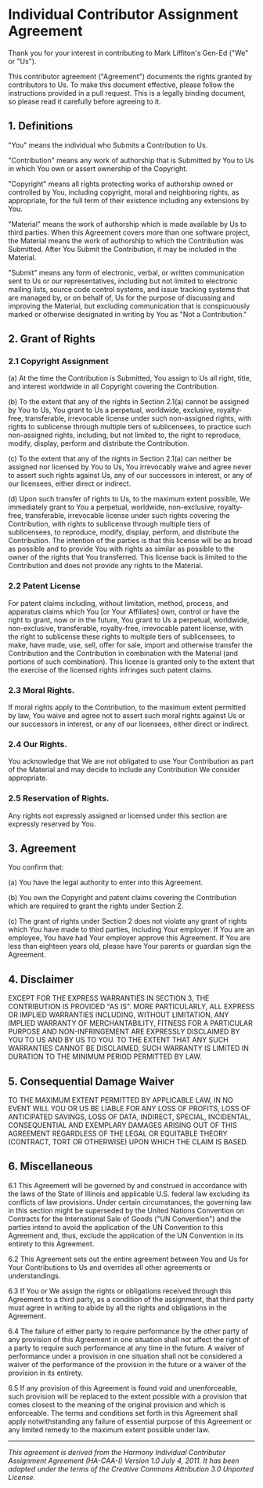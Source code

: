 # Individual Contributor Assignment Agreement

Thank you for your interest in contributing to Mark Liffiton's Gen-Ed ("We" or "Us").

This contributor agreement ("Agreement") documents the rights granted by
contributors to Us. To make this document effective, please follow the
instructions provided in a pull request.  This is a legally binding document,
so please read it carefully before agreeing to it.

## 1. Definitions

"You" means the individual who Submits a Contribution to Us.

"Contribution" means any work of authorship that is Submitted by You to Us in
which You own or assert ownership of the Copyright.

"Copyright" means all rights protecting works of authorship owned or controlled
by You, including copyright, moral and neighboring rights, as appropriate, for
the full term of their existence including any extensions by You.

"Material" means the work of authorship which is made available by Us to third
parties. When this Agreement covers more than one software project, the
Material means the work of authorship to which the Contribution was Submitted.
After You Submit the Contribution, it may be included in the Material.

"Submit"  means any form of electronic, verbal, or written communication sent
to Us or our representatives, including but not limited to electronic mailing
lists, source code control systems, and issue tracking systems that are managed
by, or on behalf of, Us for the purpose of discussing and improving the
Material, but excluding communication that is conspicuously marked or otherwise
designated in writing by You as "Not a Contribution."

## 2. Grant of Rights

### 2.1 Copyright Assignment

(a) At the time the Contribution is Submitted, You assign to Us all right,
title, and interest worldwide in all Copyright covering the Contribution.

(b) To the extent that any of the rights in Section 2.1(a) cannot be assigned
by You to Us, You grant to Us a perpetual, worldwide, exclusive, royalty-free,
transferable, irrevocable license under such non-assigned rights, with rights
to sublicense through multiple tiers of sublicensees, to practice such
non-assigned rights, including, but not limited to, the right to reproduce,
modify, display, perform and distribute the Contribution.

(c) To the extent that any of the rights in Section 2.1(a) can neither be
assigned nor licensed by You to Us, You irrevocably waive and agree never to
assert such rights against Us, any of our successors in interest, or any of our
licensees, either direct or indirect.

(d) Upon such transfer of rights to Us, to the maximum extent possible, We
immediately grant to You a perpetual, worldwide, non-exclusive, royalty-free,
transferable, irrevocable license under such rights covering the Contribution,
with rights to sublicense through multiple tiers of sublicensees, to reproduce,
modify, display, perform, and distribute the Contribution. The intention of the
parties is that this license will be as broad as possible and to provide You
with rights as similar as possible to the owner of the rights that You
transferred. This license back is limited to the Contribution and does not
provide any rights to the Material.

### 2.2 Patent License

For patent claims including, without limitation, method, process, and apparatus
claims which You [or Your Affiliates] own, control or have the right to grant,
now or in the future, You grant to Us a perpetual, worldwide, non-exclusive,
transferable, royalty-free, irrevocable patent license, with the right to
sublicense these rights to multiple tiers of sublicensees, to make, have made,
use, sell, offer for sale, import and otherwise transfer the Contribution and
the Contribution in combination with the Material (and portions of such
combination). This license is granted only to the extent that the exercise of
the licensed rights infringes such patent claims.

### 2.3 Moral Rights.

If moral rights apply to the Contribution, to the maximum extent permitted by
law, You waive and agree not to assert such moral rights against Us or our
successors in interest, or any of our licensees, either direct or indirect.

### 2.4 Our Rights.

You acknowledge that We are not obligated to use Your Contribution as part of
the Material and may decide to include any Contribution We consider
appropriate.

### 2.5 Reservation of Rights.

Any rights not expressly assigned or licensed under this section are expressly
reserved by You.

## 3. Agreement

You confirm that:

(a) You have the legal authority to enter into this Agreement.

(b) You own the Copyright and patent claims covering the Contribution which are
required to grant the rights under Section 2.  

(c) The grant of rights under Section 2 does not violate any grant of rights
which You have made to third parties, including Your employer.  If You are an
employee, You have had Your employer approve this Agreement.  If You are less
than eighteen years old, please have Your parents or guardian sign the
Agreement.

## 4. Disclaimer

EXCEPT FOR THE EXPRESS WARRANTIES IN SECTION 3, THE CONTRIBUTION IS PROVIDED
"AS IS". MORE PARTICULARLY, ALL EXPRESS OR IMPLIED WARRANTIES INCLUDING,
WITHOUT LIMITATION, ANY IMPLIED WARRANTY OF MERCHANTABILITY, FITNESS FOR A
PARTICULAR PURPOSE AND NON-INFRINGEMENT ARE EXPRESSLY DISCLAIMED BY YOU TO US
AND BY US TO YOU. TO THE EXTENT THAT ANY SUCH WARRANTIES CANNOT BE DISCLAIMED,
SUCH WARRANTY IS LIMITED IN DURATION TO THE MINIMUM PERIOD PERMITTED BY LAW.

## 5. Consequential Damage Waiver

TO THE MAXIMUM EXTENT PERMITTED BY APPLICABLE LAW, IN NO EVENT WILL YOU OR US
BE LIABLE FOR ANY LOSS OF PROFITS, LOSS OF ANTICIPATED SAVINGS, LOSS OF DATA,
INDIRECT, SPECIAL, INCIDENTAL, CONSEQUENTIAL AND EXEMPLARY DAMAGES ARISING OUT
OF THIS AGREEMENT REGARDLESS OF THE LEGAL OR EQUITABLE THEORY (CONTRACT, TORT
OR OTHERWISE) UPON WHICH THE CLAIM IS BASED.

## 6. Miscellaneous

6.1  This Agreement will be governed by and construed in accordance with the
laws of the State of Illinois and applicable U.S. federal law excluding its
conflicts of law provisions.  Under certain circumstances, the governing law in
this section might be superseded by the United Nations Convention on Contracts
for the International Sale of Goods ("UN Convention") and the parties intend to
avoid the application of the UN Convention to this Agreement and, thus, exclude
the application of the UN Convention in its entirety to this Agreement.

6.2  This Agreement sets out the entire agreement between You and Us for Your
Contributions to Us and overrides all other agreements or understandings.

6.3  If You or We assign the rights or obligations received through this
Agreement to a third party, as a condition of the assignment, that third party
must agree in writing to abide by all the rights and obligations in the
Agreement.

6.4  The failure of either party to require performance by the other party of
any provision of this Agreement in one situation shall not affect the right of
a party to require such performance at any time in the future. A waiver of
performance under a provision in one situation shall not be considered a waiver
of the performance of the provision in the future or a waiver of the provision
in its entirety.

6.5  If any provision of this Agreement is found void and unenforceable, such
provision will be replaced to the extent possible with a provision that comes
closest to the meaning of the original provision and which is enforceable.  The
terms and conditions set forth in this Agreement shall apply notwithstanding
any failure of essential purpose of this Agreement or any limited remedy to the
maximum extent possible under law.

---

*This agreement is derived from the Harmony Individual Contributor Assignment
Agreement (HA-CAA-I) Version 1.0 July 4, 2011.  It has been adapted under the
terms of the Creative Commons Attribution 3.0 Unported License.*


